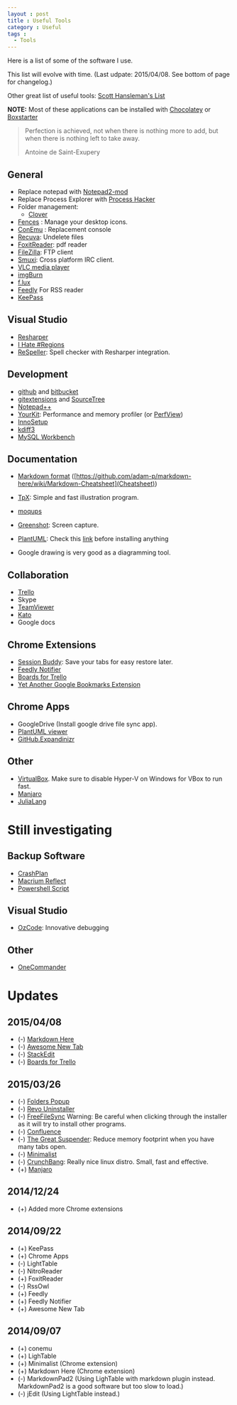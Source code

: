 ```yaml
---
layout : post
title : Useful Tools
category : Useful
tags :
  - Tools
---
```


Here is a list of some of the software I use.

This list will evolve with time. (Last udpate: 2015/04/08. See bottom of page for changelog.)

Other great list of useful tools: [Scott Hansleman's List](http://www.hanselman.com/blog/ScottHanselmans2014UltimateDeveloperAndPowerUsersToolListForWindows.aspx)

**NOTE:** Most of these applications can be installed with [Chocolatey](http://chocolatey.org/) or [Boxstarter](http://boxstarter.org/)

> Perfection is achieved, not when there is nothing more to add, but when there is nothing left to take away.
>
> Antoine de Saint-Exupery

## General

- Replace notepad with [Notepad2-mod](http://xhmikosr.github.io/notepad2-mod/)
- Replace Process Explorer with [Process Hacker](http://processhacker.sourceforge.net/)
- Folder management:
    - [Clover](http://ejie.me/)
- [Fences](http://www.stardock.com/products/fences/) : Manage your desktop icons.
- [ConEmu](https://code.google.com/p/conemu-maximus5/) : Replacement console
- [Recuva](http://www.piriform.com/recuva): Undelete files
- [FoxitReader](http://www.foxitsoftware.com/Secure_PDF_Reader/): pdf reader
- [FileZilla](https://filezilla-project.org/): FTP client
- [Smuxi](https://smuxi.im/): Cross platform IRC client.
- [VLC  media player](http://www.videolan.org/index.html)
- [imgBurn](http://www.imgburn.com/)
- [f.lux](https://justgetflux.com/)
- [Feedly](https://feedly.com/#my) For RSS reader
- [KeePass](http://keepass.info/)

## Visual Studio

- [Resharper](http://www.jetbrains.com/resharper/)
- [I Hate #Regions](http://visualstudiogallery.msdn.microsoft.com/0ca60d35-1e02-43b7-bf59-ac7deb9afbca)
- [ReSpeller](http://visualstudiogallery.msdn.microsoft.com/1dae1354-c868-4a4d-a2f9-8d7e83acd07a?SRC=VSIDE): Spell checker with Resharper integration.

## Development

- [github](https://github.com/) and [bitbucket](https://bitbucket.org/)
- [gitextensions](https://code.google.com/p/gitextensions/) and [SourceTree](http://www.sourcetreeapp.com/)
- [Notepad++](http://notepad-plus-plus.org/)
- [YourKit](http://www.yourkit.com/): Performance and memory profiler (or [PerfView](http://www.microsoft.com/en-au/download/details.aspx?id=28567))
- [InnoSetup](http://www.jrsoftware.org/isinfo.php)
- [kdiff3](http://kdiff3.sourceforge.net/)
- [MySQL Workbench](http://www.mysql.com/products/workbench/)

## Documentation

- [Markdown format](http://daringfireball.net/projects/markdown/syntax) ([https://github.com/adam-p/markdown-here/wiki/Markdown-Cheatsheet](Cheatsheet))
- [TpX](http://tpx.sourceforge.net/): Simple and fast illustration program.
- [moqups](https://moqups.com/)
- [Greenshot](http://getgreenshot.org/): Screen capture.
- [PlantUML](http://plantuml.sourceforge.net/): Check this [link](http://orcomp.github.io/Blog/manual/2014/02/25/PlantUML.html) before installing anything

- Google drawing is very good as a diagramming tool.

## Collaboration

- [Trello](trello.com)
- Skype
- [TeamViewer](http://www.teamviewer.com/en/index.aspx)
- [Kato](kato.im)
- Google docs

## Chrome Extensions

- [Session Buddy](https://chrome.google.com/webstore/detail/session-buddy/edacconmaakjimmfgnblocblbcdcpbko?hl=en): Save your tabs for easy restore later.
- [Feedly Notifier](https://chrome.google.com/webstore/detail/feedly-notifier/egikgfbhipinieabdmcpigejkaomgjgb?hl=en)
- [Boards for Trello](http://paulferrett.com/boards-for-trello/)
- [Yet Another Google Bookmarks Extension](http://www.jimnuzzi.com/YAGBE/)

## Chrome Apps

- GoogleDrive (Install google drive file sync app).
- [PlantUML viewer](https://chrome.google.com/webstore/detail/plantuml-viewer/legbfeljfbjgfifnkmpoajgpgejojooj)
- [GitHub.Expandinizr](https://github.com/thecodejunkie/github.expandinizr)

## Other

- [VirtualBox](https://www.virtualbox.org/). Make sure to disable Hyper-V on Windows for VBox to run fast.
- [Manjaro](https://manjaro.github.io/)
- [JuliaLang](http://julialang.org/)

# Still investigating

## Backup Software

- [CrashPlan](http://www.code42.com/crashplan/)
- [Macrium Reflect](http://www.macrium.com/default.aspx)
- [Powershell Script](https://7zbackup.codeplex.com/)

## Visual Studio

- [OzCode](http://www.oz-code.com/): Innovative debugging

## Other

- [OneCommander](http://onecommander.com/)

# Updates

## 2015/04/08

- (-) [Markdown Here](https://chrome.google.com/webstore/detail/markdown-here/elifhakcjgalahccnjkneoccemfahfoa?hl=en)
- (-) [Awesome New Tab](https://www.awesomehq.com/)
- (-) [StackEdit](https://stackedit.io/)
- (-) [Boards for Trello](http://paulferrett.com/boards-for-trello/)

## 2015/03/26

- (-) [Folders Popup](http://code.jeanlalonde.ca/folderspopup/)
- (-) [Revo Uninstaller](http://www.revouninstaller.com/)
- (-) [FreeFileSync](http://sourceforge.net/projects/freefilesync/) Warning: Be careful when clicking through the installer as it will try to install other programs.
- (-) [Confluence](https://www.atlassian.com/software/confluence)
- (-) [The Great Suspender](https://chrome.google.com/webstore/detail/the-great-suspender/klbibkeccnjlkjkiokjodocebajanakg?hl=en): Reduce memory footprint when you have many tabs open.
- (-) [Minimalist](https://chrome.google.com/webstore/detail/minimalist-for-everything/bmihblnpomgpjkfddepdpdafhhepdbek)
- (-) [CrunchBang](http://crunchbang.org/): Really nice linux distro. Small, fast and effective.
- (+) [Manjaro](https://manjaro.github.io/)

## 2014/12/24

- (+) Added more Chrome extensions

## 2014/09/22

- (+) KeePass
- (+) Chrome Apps
- (-) LightTable
- (-) NitroReader
- (+) FoxitReader
- (-) RssOwl
- (+) Feedly
- (+) Feedly Notifier
- (+) Awesome New Tab

## 2014/09/07

- (+) conemu
- (+) LighTable
- (+) Minimalist (Chrome extension)
- (+) Markdown Here (Chrome extension)
- (-) MarkdownPad2 (Using LighTable with markdown plugin instead. MarkdownPad2 is a good software but too slow to load.)
- (-) jEdit (Using LightTable instead.)
